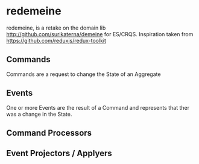 # redemeine
redemeine, is a retake on the domain lib http://github.com/surikaterna/demeine for ES/CRQS. Inspiration taken from https://github.com/reduxjs/redux-toolkit

## Commands
Commands are a request to change the State of an Aggregate

## Events
One or more Events are the result of a Command and represents that ther was a change in the State.

## Command Processors

## Event Projectors / Applyers